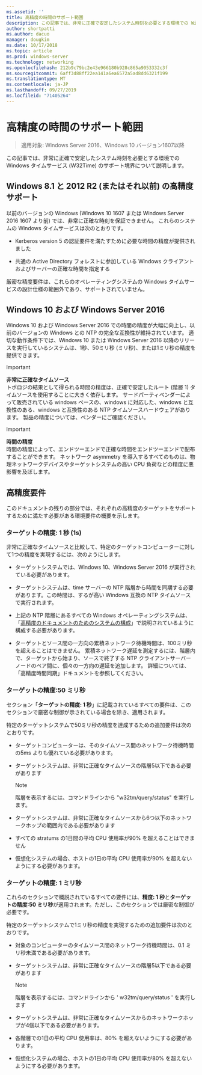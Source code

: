 ```yaml
---
ms.assetid: ''
title: 高精度の時間のサポート範囲
description: この記事では、非常に正確で安定したシステム時刻を必要とする環境での Windows タイム (W32Time) サービスのサポート境界について説明します。
author: shortpatti
ms.author: dacuo
manager: dougkim
ms.date: 10/17/2018
ms.topic: article
ms.prod: windows-server
ms.technology: networking
ms.openlocfilehash: 212b9c79bc2e43e966180b928c865a9053332c3f
ms.sourcegitcommit: 6aff3d88ff22ea141a6ea6572a5ad8dd6321f199
ms.translationtype: MT
ms.contentlocale: ja-JP
ms.lasthandoff: 09/27/2019
ms.locfileid: "71405264"
---
```

# <a name="support-boundary-for-high-accuracy-time"></a>高精度の時間のサポート範囲

>適用対象: Windows Server 2016、Windows 10 バージョン1607以降

この記事では、非常に正確で安定したシステム時刻を必要とする環境での Windows タイムサービス (W32Time) のサポート境界について説明します。

## <a name="high-accuracy-support-for-windows-81-and-2012-r2-or-prior"></a>Windows 8.1 と 2012 R2 (またはそれ以前) の高精度サポート

以前のバージョンの Windows (Windows 10 1607 または Windows Server 2016 1607 より前) では、非常に正確な時刻を保証できません。 これらのシステムの Windows タイムサービスは次のとおりです。

-   Kerberos version 5 の認証要件を満たすために必要な時間の精度が提供されました

-   共通の Active Directory フォレストに参加している Windows クライアントおよびサーバーの正確な時間を指定する

厳密な精度要件は、これらのオペレーティングシステムの Windows タイムサービスの設計仕様の範囲外であり、サポートされていません。

## <a name="windows-10-and-windows-server-2016"></a>Windows 10 および Windows Server 2016

Windows 10 および Windows Server 2016 での時間の精度が大幅に向上し、以前のバージョンの Windows との NTP の完全な互換性が維持されています。 適切な動作条件下では、Windows 10 または Windows Server 2016 以降のリリースを実行しているシステムは、1秒、50ミリ秒 (ミリ秒)、または1ミリ秒の精度を提供できます。

>[!IMPORTANT]
>**非常に正確なタイムソース**<br>
>トポロジの結果として得られる時間の精度は、正確で安定したルート (階層 1) タイムソースを使用することに大きく依存します。 サードパーティベンダーによって販売されている windows ベースの、windows に対応した、windows と互換性のある、windows と互換性のある NTP タイムソースハードウェアがあります。 製品の精度については、ベンダーにご確認ください。

>[!IMPORTANT]
>**時間の精度**<br>
>時間の精度によって、エンドツーエンドで正確な時間をエンドツーエンドで配布することができます。 ネットワーク asymmetry を導入するすべてのものは、物理ネットワークデバイスやターゲットシステムの高い CPU 負荷などの精度に悪影響を及ぼします。

## <a name="high-accuracy-requirements"></a>高精度要件

このドキュメントの残りの部分では、それぞれの高精度のターゲットをサポートするために満たす必要がある環境要件の概要を示します。

### <a name="target-accuracy-1-second-1s"></a>ターゲットの精度: 1 秒 (1s)

非常に正確なタイムソースと比較して、特定のターゲットコンピューターに対して1つの精度を実現するには、次のようにします。

-   ターゲットシステムでは、Windows 10、Windows Server 2016 が実行されている必要があります。

-   ターゲットシステムは、time サーバーの NTP 階層から時間を同期する必要があります。この時間は、するが高い Windows 互換の NTP タイムソースで実行されます。

-   上記の NTP 階層にあるすべての Windows オペレーティングシステムは、「[高精度のドキュメントのためのシステムの構成](configuring-systems-for-high-accuracy.md)」で説明されているように構成する必要があります。

-   ターゲットとソース間の一方向の累積ネットワーク待機時間は、100ミリ秒を超えることはできません。 累積ネットワーク遅延を測定するには、階層内で、ターゲットから始まり、ソースで終了する NTP クライアントサーバーノードのペア間に、個々の一方向の遅延を追加します。 詳細については、「高精度時間同期」ドキュメントを参照してください。

### <a name="target-accuracy-50-milliseconds"></a>ターゲットの精度:50 ミリ秒

セクション「**ターゲットの精度: 1 秒**」に記載されているすべての要件は、このセクションで厳密な制御が示されている場合を除き、適用されます。

特定のターゲットシステムで50ミリ秒の精度を達成するための追加要件は次のとおりです。

-   ターゲットコンピューターは、そのタイムソース間のネットワーク待機時間の5ms よりも優れている必要があります。

-   ターゲットシステムは、非常に正確なタイムソースの階層5以下である必要があります

    >[!Note]
    >階層を表示するには、コマンドラインから "w32tm/query/status" を実行します。

-   ターゲットシステムは、非常に正確なタイムソースから6つ以下のネットワークホップの範囲内である必要があります

-   すべての stratums の1日間の平均 CPU 使用率が90% を超えることはできません

-   仮想化システムの場合、ホストの1日の平均 CPU 使用率が90% を超えないようにする必要があります。

### <a name="target-accuracy-1-millisecond"></a>ターゲットの精度: 1 ミリ秒

これらのセクションで概説されているすべての要件には、**精度: 1 秒**と**ターゲットの精度:50 ミリ秒**が適用されます。ただし、このセクションでは厳密な制御が必要です。

特定のターゲットシステムで1ミリ秒の精度を実現するための追加要件は次のとおりです。

-   対象のコンピューターのタイムソース間のネットワーク待機時間は、0.1 ミリ秒未満である必要があります。

-   ターゲットシステムは、非常に正確なタイムソースの階層5以下である必要があります

    >[!Note]
    >階層を表示するには、コマンドラインから ' w32tm/query/status ' を実行します

-   ターゲットシステムは、非常に正確なタイムソースからのネットワークホップが4個以下である必要があります。

-   各階層での1日の平均 CPU 使用率は、80% を超えないようにする必要があります。

-   仮想化システムの場合、ホストの1日の平均 CPU 使用率が80% を超えないようにする必要があります。
